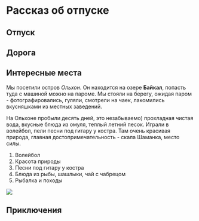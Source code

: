 # Рассказ об отпуске

## Отпуск

## Дорога

## Интересные места

Мы посетили остров *Ольхон*. Он находится на озере __Байкал__, попасть туда с машиной можно на пароме. Мы стояли на берегу, ожидая паром - фотографировались, гуляли, смотрели на чаек, лакомились вкусняшками из местных заведений.

На Ольхоне пробыли десять дней, это незабываемо) прохладная чистая вода, вкусные блюда из омуля, теплый летний песок. Играли в волейбол, пели песни под гитару у костра. Там очень красивая природа, главная достопримечательность - скала Шаманка, место силы.

1. Волейбол
2. Красота природы
3. Песни под гитару у костра
4. Блюда из рыбы, шашлыки, чай с чабрецом
5. Рыбалка и походы

![](baikal.jpg)

## Приключения